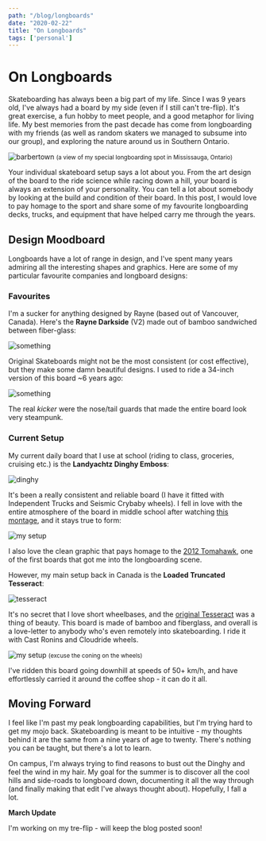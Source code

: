 ```yaml
---
path: "/blog/longboards"
date: "2020-02-22"
title: "On Longboards"
tags: ['personal']
---
```


# On Longboards
Skateboarding has always been a big part of my life. Since I was 9 years old, I've always had a board by my side (even if I still can't tre-flip). It's great exercise, a fun hobby to meet people, and a good metaphor for living life. My best memories from the past decade has come from longboarding with my friends (as well as random skaters we managed to subsume into our group), and exploring the nature around us in Southern Ontario.

![barbertown](https://i.imgur.com/TXeDhT4.jpg)
<small>(a view of my special longboarding spot in Mississauga, Ontario)</small>

Your individual skateboard setup says a lot about you. From the art design of the board to the ride science while racing down a hill, your board is always an extension of your personality. You can tell a lot about somebody by looking at the build and condition of their board. In this post, I would love to pay homage to the sport and share some of my favourite longboarding decks, trucks, and equipment that have helped carry me through the years.

## Design Moodboard
Longboards have a lot of range in design, and I've spent many years admiring all the interesting shapes and graphics. Here are some of my particular favourite companies and longboard designs:

### Favourites

I'm a sucker for anything designed by Rayne (based out of Vancouver, Canada). Here's the **Rayne Darkside** (V2) made out of bamboo sandwiched between fiber-glass:

![something](https://d3ol6qpodzlgj8.cloudfront.net/cdn/farfuture/urIXGF75Zuz732FXMZHsZVZD3Iqn5fhQO7GAReYntjc/mtime:1497632620/sites/default/files/styles/preview_jpg/public/product-images/Darkside%20V2_0.jpg?itok=TRO1YcIM)

Original Skateboards might not be the most consistent (or cost effective), but they make some damn beautiful designs. I used to ride a 34-inch version of this board ~6 years ago:

![something](https://www.pioneersboardshop.com/wp-content/uploads/Screen-shot-2012-06-25-at-4.46.29-PM.png)

The real *kicker* were the nose/tail guards that made the entire board look very steampunk.

### Current Setup
My current daily board that I use at school (riding to class, groceries, cruising etc.) is the **Landyachtz Dinghy Emboss**:

![dinghy](https://i5.walmartimages.com/asr/14ce04ee-0756-4002-bace-e3dd58eb9e47_1.07d76af3480f7ce64be1de20cd4ad7ea.jpeg)

It's been a really consistent and reliable board (I have it fitted with Independent Trucks and Seismic Crybaby wheels). I fell in love with the entire atmosphere of the board in middle school after watching [this montage](https://www.youtube.com/watch?v=kwaACZkB414), and it stays true to form:

![my setup](https://i.imgur.com/OYrXxPk.jpg)


I also love the clean graphic that pays homage to the [2012 Tomahawk](https://www.google.com/search?q=landyachtz+tomahawk&client=firefox-b-d&source=lnms&tbm=isch&sa=X&ved=2ahUKEwju_8WBx-XnAhXymOAKHfnkD_4Q_AUoAnoECAwQBA&biw=1792&bih=1058#imgrc=TnbkLUL10II5LM), one of the first boards that got me into the longboarding scene.

However, my main setup back in Canada is the **Loaded Truncated Tesseract**:

![tesseract](https://www.muirskate.com/photos/products/8444/hd_product_Loaded-Truncated-2019--Lognboard-%28Set-HD%29.png)

It's no secret that I love short wheelbases, and the [original Tesseract](https://www.youtube.com/watch?v=ZI6lcXKVT3U) was a thing of beauty. This board is made of bamboo and fiberglass, and overall is a love-letter to anybody who's even remotely into skateboarding. I ride it with Cast Ronins and Cloudride wheels.

![my setup](https://i.imgur.com/Ui7BKqp.jpg)
<small>(excuse the coning on the wheels)</small>

I've ridden this board going downhill at speeds of 50+ km/h, and have effortlessly carried it around the coffee shop - it can do it all.

## Moving Forward
I feel like I'm past my peak longboarding capabilities, but I'm trying hard to get my mojo back. Skateboarding is meant to be intuitive - my thoughts behind it are the same from a nine years of age to twenty. There's nothing you can be taught, but there's a lot to learn.

On campus, I'm always trying to find reasons to bust out the Dinghy and feel the wind in my hair. My goal for the summer is to discover all the cool hills and side-roads to longboard down, documenting it all the way through (and finally making that edit I've always thought about). Hopefully, I fall a lot.

**March Update**

I'm working on my tre-flip - will keep the blog posted soon!